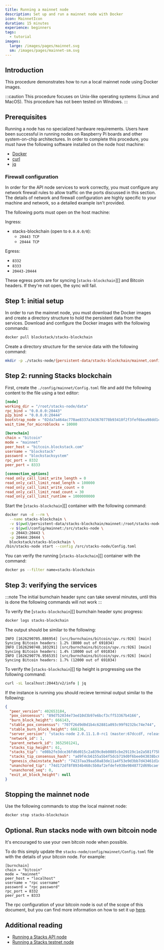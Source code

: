```yaml
---
title: Running a mainnet node
description: Set up and run a mainnet node with Docker
icon: MainnetIcon
duration: 15 minutes
experience: beginners
tags:
  - tutorial
images:
  large: /images/pages/mainnet.svg
  sm: /images/pages/mainnet-sm.svg
---
```


## Introduction

This procedure demonstrates how to run a local mainnet node using Docker images.

:::caution
This procedure focuses on Unix-like operating systems (Linux and MacOS). This procedure has not been tested on Windows.
:::

## Prerequisites

Running a node has no specialized hardware requirements. Users have been successful in running nodes on Raspberry Pi boards and other system-on-chip architectures. In order to complete this procedure, you must have the following software installed on the node host machine:

- [Docker](https://docs.docker.com/get-docker/)
- [curl](https://curl.se/download.html)
- [jq](https://stedolan.github.io/jq/download/)

### Firewall configuration

In order for the API node services to work correctly, you must configure any network firewall rules to allow traffic on the ports discussed in this section. The details of network and firewall configuration are highly specific to your machine and network, so a detailed example isn't provided.

The following ports must open on the host machine:

Ingress:

- stacks-blockchain (open to `0.0.0.0/0`):
  - `20443 TCP`
  - `20444 TCP`

Egress:

- `8332`
- `8333`
- `20443-20444`

These egress ports are for syncing [`stacks-blockchain`][] and Bitcoin headers. If they're not open, the sync will fail.

## Step 1: initial setup

In order to run the mainnet node, you must download the Docker images and create a directory structure to hold the persistent data from the services. Download and configure the Docker images with the following commands:

```sh
docker pull blockstack/stacks-blockchain
```

Create a directory structure for the service data with the following command:

```sh
mkdir -p ./stacks-node/{persistent-data/stacks-blockchain/mainnet,config/mainnet} && cd stacks-node
```

## Step 2: running Stacks blockchain

First, create the `./config/mainnet/Config.toml` file and add the following content to the file using a text editor:

```toml
[node]
working_dir = "/root/stacks-node/data"
rpc_bind = "0.0.0.0:20443"
p2p_bind = "0.0.0.0:20444"
bootstrap_node = "02da7a464ac770ae8337a343670778b93410f2f3fef6bea98dd1c3e9224459d36b@seed-0.mainnet.stacks.co:20444,02afeae522aab5f8c99a00ddf75fbcb4a641e052dd48836408d9cf437344b63516@seed-1.mainnet.stacks.co:20444,03652212ea76be0ed4cd83a25c06e57819993029a7b9999f7d63c36340b34a4e62@seed-2.mainnet.stacks.co:20444"
wait_time_for_microblocks = 10000

[burnchain]
chain = "bitcoin"
mode = "mainnet"
peer_host = "bitcoin.blockstack.com"
username = "blockstack"
password = "blockstacksystem"
rpc_port = 8332
peer_port = 8333

[connection_options]
read_only_call_limit_write_length = 0
read_only_call_limit_read_length = 100000
read_only_call_limit_write_count = 0
read_only_call_limit_read_count = 30
read_only_call_limit_runtime = 1000000000
```

Start the [`stacks-blockchain`][] container with the following command:

```sh
docker run -d --rm \
  --name stacks-blockchain \
  -v $(pwd)/persistent-data/stacks-blockchain/mainnet:/root/stacks-node/data \
  -v $(pwd)/config/mainnet:/src/stacks-node \
  -p 20443:20443 \
  -p 20444:20444 \
  blockstack/stacks-blockchain \
/bin/stacks-node start --config /src/stacks-node/Config.toml
```

You can verify the running [`stacks-blockchain`][] container with the command:

```sh
docker ps --filter name=stacks-blockchain
```

## Step 3: verifying the services

:::note
The initial burnchain header sync can take several minutes, until this is done the following commands will not work
:::

To verify the [`stacks-blockchain`][] burnchain header sync progress:

```sh
docker logs stacks-blockchain
```

The output should be similar to the following:

```
INFO [1626290705.886954] [src/burnchains/bitcoin/spv.rs:926] [main] Syncing Bitcoin headers: 1.2% (8000 out of 691034)
INFO [1626290748.103291] [src/burnchains/bitcoin/spv.rs:926] [main] Syncing Bitcoin headers: 1.4% (10000 out of 691034)
INFO [1626290776.956535] [src/burnchains/bitcoin/spv.rs:926] [main] Syncing Bitcoin headers: 1.7% (12000 out of 691034)
```

To verify the [`stacks-blockchain`][] tip height is progressing use the following command:

```sh
curl -sL localhost:20443/v2/info | jq
```

If the instance is running you should recieve terminal output similar to the following:

```json
{
  "peer_version": 402653184,
  "pox_consensus": "89d752034e73ed10d3b97e6bcf3cff53367b4166",
  "burn_block_height": 666143,
  "stable_pox_consensus": "707f26d9d0d1b4c62881a093c99f9232bc74e744",
  "stable_burn_block_height": 666136,
  "server_version": "stacks-node 2.0.11.1.0-rc1 (master:67dccdf, release build, linux [x86_64])",
  "network_id": 1,
  "parent_network_id": 3652501241,
  "stacks_tip_height": 61,
  "stacks_tip": "e08b2fe3dce36fd6d015c2a839c8eb0885cbe29119c1e2a581f75bc5814bce6f",
  "stacks_tip_consensus_hash": "ad9f4cb6155a5b4f5dcb719d0f6bee043038bc63",
  "genesis_chainstate_hash": "74237aa39aa50a83de11a4f53e9d3bb7d43461d1de9873f402e5453ae60bc59b",
  "unanchored_tip": "74d172df8f8934b468c5b0af2efdefe938e9848772d69bcaeffcfe1d6c6ef041",
  "unanchored_seq": 0,
  "exit_at_block_height": null
}
```

## Stopping the mainnet node

Use the following commands to stop the local mainnet node:

```sh
docker stop stacks-blockchain
```

## Optional. Run stacks node with own bitcoin node

It's encouraged to use your own bitcoin node when possible.

To do this simply update the `stacks-node/config/mainnet/Config.toml` file with the details of your bitcoin node. For example:

```
[burnchain]
chain = "bitcoin"
mode = "mainnet"
peer_host = "localhost"
username = "rpc username"
password = "rpc password"
rpc_port = 8332
peer_port = 8333
```

The rpc configuration of your bitcoin node is out of the scope of this document, but you can find more information on how to set it up [here](https://developer.bitcoin.org/examples/intro.html).

## Additional reading

<!-- markdown-link-check-disable -->

- [Running a Stacks API node](https://docs.hiro.so/get-started/running-api-node)
- [Running a Stacks testnet node](running-testnet-node)
<!-- markdown-link-check-enable-->
